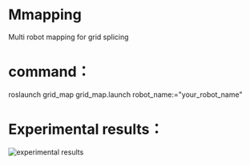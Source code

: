 # Mmapping
Multi robot mapping for grid splicing
# command：
roslaunch grid_map grid_map.launch robot_name:="your_robot_name"
# Experimental results：
![experimental results]()
